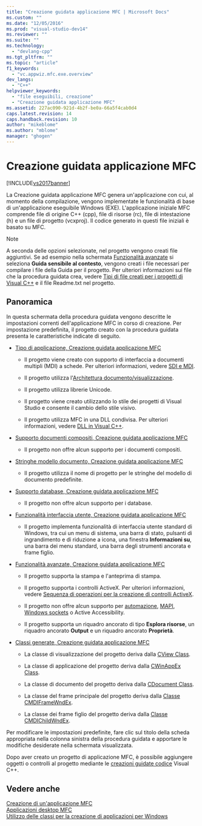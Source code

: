 ```yaml
---
title: "Creazione guidata applicazione MFC | Microsoft Docs"
ms.custom: ""
ms.date: "12/05/2016"
ms.prod: "visual-studio-dev14"
ms.reviewer: ""
ms.suite: ""
ms.technology: 
  - "devlang-cpp"
ms.tgt_pltfrm: ""
ms.topic: "article"
f1_keywords: 
  - "vc.appwiz.mfc.exe.overview"
dev_langs: 
  - "C++"
helpviewer_keywords: 
  - "file eseguibili, creazione"
  - "Creazione guidata applicazione MFC"
ms.assetid: 227ac090-921d-4b2f-be0a-66a5f4cab0d4
caps.latest.revision: 14
caps.handback.revision: 10
author: "mikeblome"
ms.author: "mblome"
manager: "ghogen"
---
```

# Creazione guidata applicazione MFC
[!INCLUDE[vs2017banner](../../assembler/inline/includes/vs2017banner.md)]

La Creazione guidata applicazione MFC genera un'applicazione con cui, al momento della compilazione, vengono implementate le funzionalità di base di un'applicazione eseguibile Windows \(EXE\).  L'applicazione iniziale MFC comprende file di origine C\+\+ \(cpp\), file di risorse \(rc\), file di intestazione \(h\) e un file di progetto \(vcxproj\).  Il codice generato in questi file iniziali è basato su MFC.  
  
> [!NOTE]
>  A seconda delle opzioni selezionate, nel progetto vengono creati file aggiuntivi.  Se ad esempio nella schermata [Funzionalità avanzate](../../mfc/reference/advanced-features-mfc-application-wizard.md) si seleziona **Guida sensibile al contesto**, vengono creati i file necessari per compilare i file della Guida per il progetto.  Per ulteriori informazioni sui file che la procedura guidata crea, vedere [Tipi di file creati per i progetti di Visual C\+\+](../../ide/file-types-created-for-visual-cpp-projects.md) e il file Readme.txt nel progetto.  
  
## Panoramica  
 In questa schermata della procedura guidata vengono descritte le impostazioni correnti dell'applicazione MFC in corso di creazione.  Per impostazione predefinita, il progetto creato con la procedura guidata presenta le caratteristiche indicate di seguito.  
  
-   [Tipo di applicazione, Creazione guidata applicazione MFC](../../mfc/reference/application-type-mfc-application-wizard.md)  
  
    -   Il progetto viene creato con supporto di interfaccia a documenti multipli \(MDI\) a schede.  Per ulteriori informazioni, vedere [SDI e MDI](../../mfc/sdi-and-mdi.md).  
  
    -   Il progetto utilizza l'[Architettura documento\/visualizzazione](../../mfc/document-view-architecture.md).  
  
    -   Il progetto utilizza librerie Unicode.  
  
    -   Il progetto viene creato utilizzando lo stile dei progetti di Visual Studio e consente il cambio dello stile visivo.  
  
    -   Il progetto utilizza MFC in una DLL condivisa.  Per ulteriori informazioni, vedere [DLL in Visual C\+\+](../../build/dlls-in-visual-cpp.md).  
  
-   [Supporto documenti compositi, Creazione guidata applicazione MFC](../../mfc/reference/compound-document-support-mfc-application-wizard.md)  
  
    -   Il progetto non offre alcun supporto per i documenti compositi.  
  
-   [Stringhe modello documento, Creazione guidata applicazione MFC](../../mfc/reference/document-template-strings-mfc-application-wizard.md)  
  
    -   Il progetto utilizza il nome di progetto per le stringhe del modello di documento predefinite.  
  
-   [Supporto database, Creazione guidata applicazione MFC](../../mfc/reference/database-support-mfc-application-wizard.md)  
  
    -   Il progetto non offre alcun supporto per i database.  
  
-   [Funzionalità interfaccia utente, Creazione guidata applicazione MFC](../../mfc/reference/user-interface-features-mfc-application-wizard.md)  
  
    -   Il progetto implementa funzionalità di interfaccia utente standard di Windows, tra cui un menu di sistema, una barra di stato, pulsanti di ingrandimento e di riduzione a icona, una finestra **Informazioni su**, una barra dei menu standard, una barra degli strumenti ancorata e frame figlio.  
  
-   [Funzionalità avanzate, Creazione guidata applicazione MFC](../../mfc/reference/advanced-features-mfc-application-wizard.md)  
  
    -   Il progetto supporta la stampa e l'anteprima di stampa.  
  
    -   Il progetto supporta i controlli ActiveX.  Per ulteriori informazioni, vedere [Sequenza di operazioni per la creazione di controlli ActiveX](../../mfc/sequence-of-operations-for-creating-activex-controls.md).  
  
    -   Il progetto non offre alcun supporto per [automazione](../../mfc/automation.md), [MAPI](../../mfc/mapi-support-in-mfc.md), [Windows sockets](../../mfc/windows-sockets-in-mfc.md) o Active Accessibility.  
  
    -   Il progetto supporta un riquadro ancorato di tipo **Esplora risorse**, un riquadro ancorato **Output** e un riquadro ancorato **Proprietà**.  
  
-   [Classi generate, Creazione guidata applicazione MFC](../../mfc/reference/generated-classes-mfc-application-wizard.md)  
  
    -   La classe di visualizzazione del progetto deriva dalla [CView Class](../../mfc/reference/cview-class.md).  
  
    -   La classe di applicazione del progetto deriva dalla [CWinAppEx Class](../../mfc/reference/cwinappex-class.md).  
  
    -   La classe di documento del progetto deriva dalla [CDocument Class](../../mfc/reference/cdocument-class.md).  
  
    -   La classe del frame principale del progetto deriva dalla [Classe CMDIFrameWndEx](../../mfc/reference/cmdiframewndex-class.md).  
  
    -   La classe dei frame figlio del progetto deriva dalla [Classe CMDIChildWndEx](../../mfc/reference/cmdichildwndex-class.md).  
  
 Per modificare le impostazioni predefinite, fare clic sul titolo della scheda appropriata nella colonna sinistra della procedura guidata e apportare le modifiche desiderate nella schermata visualizzata.  
  
 Dopo aver creato un progetto di applicazione MFC, è possibile aggiungere oggetti o controlli al progetto mediante le [creazioni guidate codice](../../ide/adding-functionality-with-code-wizards-cpp.md) Visual C\+\+.  
  
## Vedere anche  
 [Creazione di un'applicazione MFC](../../mfc/reference/creating-an-mfc-application.md)   
 [Applicazioni desktop MFC](../../mfc/mfc-desktop-applications.md)   
 [Utilizzo delle classi per la creazione di applicazioni per Windows](../../mfc/using-the-classes-to-write-applications-for-windows.md)